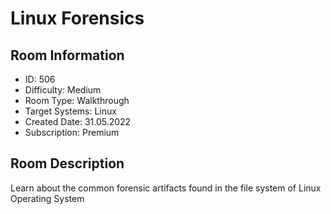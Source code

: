 ﻿# Linux Forensics

## Room Information
- ID: 506
- Difficulty: Medium
- Room Type: Walkthrough
- Target Systems: Linux
- Created Date: 31.05.2022
- Subscription: Premium

## Room Description
Learn about the common forensic artifacts found in the file system of Linux Operating System

